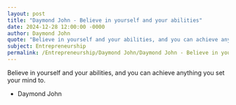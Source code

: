 ```yaml
---
layout: post
title: "Daymond John - Believe in yourself and your abilities"
date: 2024-12-28 12:00:00 -0000
author: Daymond John
quote: "Believe in yourself and your abilities, and you can achieve anything you set your mind to."
subject: Entrepreneurship
permalink: /Entrepreneurship/Daymond John/Daymond John - Believe in yourself and your abilities
---
```


Believe in yourself and your abilities, and you can achieve anything you set your mind to.

- Daymond John
